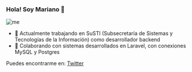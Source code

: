 ### Hola! Soy Mariano  👋

![me](https://user-images.githubusercontent.com/72084566/134817106-7b61113f-c517-40f0-a167-3bf42f097d60.png)

- 💼 Actualmente trabajando en SuSTI (Subsecretaría de Sistemas y Tecnologías de la Información) como desarrollador backend
- 👯 Colaborando con sistemas desarrollados en Laravel, con conexiones MySQL y Postgres

Puedes encontrarme en:
[Twitter](https://twitter.com/marianoflowers)

<!--
**marianoflowers/marianoflowers** is a ✨ _special_ ✨ repository because its `README.md` (this file) appears on your GitHub profile.

Here are some ideas to get you started:

- 🔭 I’m currently working on ...
- 🌱 I’m currently learning ...
- 👯 I’m looking to collaborate on ...
- 🤔 I’m looking for help with ...
- 💬 Ask me about ...
- 📫 How to reach me: ...
- 😄 Pronouns: ...
- ⚡ Fun fact: ...
-->
